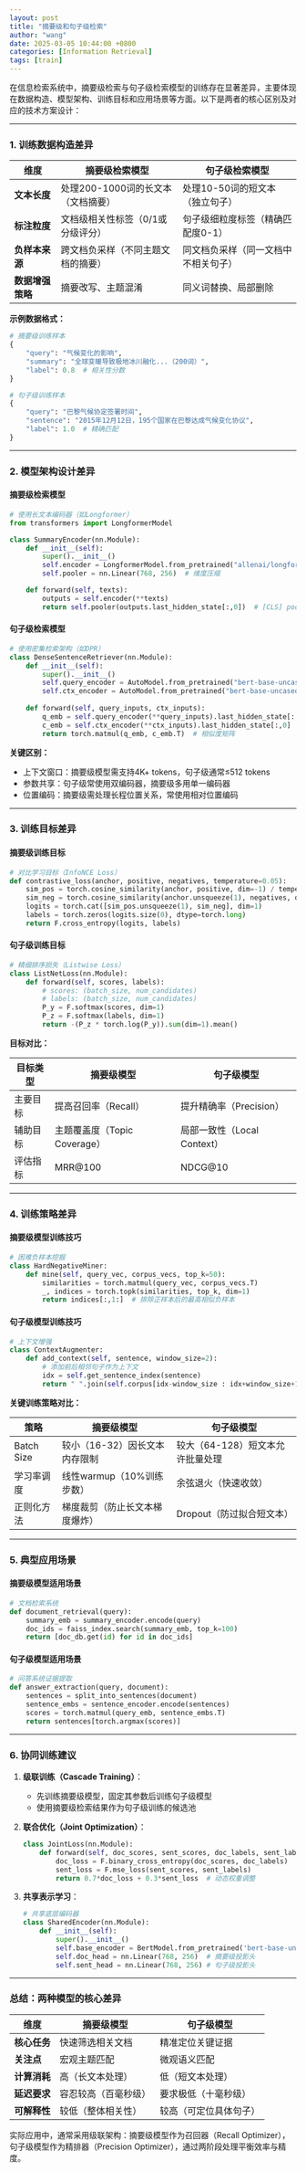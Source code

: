 ```yaml
---
layout: post
title: "摘要级和句子级检索"
author: "wang"
date: 2025-03-05 10:44:00 +0800
categories: [Information Retrieval]
tags: [train]
---
```


在信息检索系统中，摘要级检索与句子级检索模型的训练存在显著差异，主要体现在数据构造、模型架构、训练目标和应用场景等方面。以下是两者的核心区别及对应的技术方案设计：

---

### **1. 训练数据构造差异**

| 维度         | 摘要级检索模型               | 句子级检索模型            |
|------------|-----------------------|--------------------|
| **文本长度**   | 处理200-1000词的长文本（文档摘要） | 处理10-50词的短文本（独立句子） |
| **标注粒度**   | 文档级相关性标签（0/1或分级评分）    | 句子级细粒度标签（精确匹配度0-1） |
| **负样本来源**  | 跨文档负采样（不同主题文档的摘要）     | 同文档负采样（同一文档中不相关句子） |
| **数据增强策略** | 摘要改写、主题混淆             | 同义词替换、局部删除         |

**示例数据格式：**
```python
# 摘要级训练样本
{
    "query": "气候变化的影响",
    "summary": "全球变暖导致极地冰川融化...（200词）",
    "label": 0.8  # 相关性分数
}

# 句子级训练样本
{
    "query": "巴黎气候协定签署时间",
    "sentence": "2015年12月12日，195个国家在巴黎达成气候变化协议",
    "label": 1.0  # 精确匹配
}
```

---

### **2. 模型架构设计差异**
#### **摘要级检索模型**
```python
# 使用长文本编码器（如Longformer）
from transformers import LongformerModel

class SummaryEncoder(nn.Module):
    def __init__(self):
        super().__init__()
        self.encoder = LongformerModel.from_pretrained("allenai/longformer-base-4096")
        self.pooler = nn.Linear(768, 256)  # 维度压缩

    def forward(self, texts):
        outputs = self.encoder(**texts)
        return self.pooler(outputs.last_hidden_state[:,0])  # [CLS] pooling
```

#### **句子级检索模型**
```python
# 使用密集检索架构（如DPR）
class DenseSentenceRetriever(nn.Module):
    def __init__(self):
        super().__init__()
        self.query_encoder = AutoModel.from_pretrained("bert-base-uncased")
        self.ctx_encoder = AutoModel.from_pretrained("bert-base-uncased")
    
    def forward(self, query_inputs, ctx_inputs):
        q_emb = self.query_encoder(**query_inputs).last_hidden_state[:,0]
        c_emb = self.ctx_encoder(**ctx_inputs).last_hidden_state[:,0]
        return torch.matmul(q_emb, c_emb.T)  # 相似度矩阵
```

**关键区别：**
- 上下文窗口：摘要级模型需支持4K+ tokens，句子级通常≤512 tokens
- 参数共享：句子级常使用双编码器，摘要级多用单一编码器
- 位置编码：摘要级需处理长程位置关系，常使用相对位置编码

---

### **3. 训练目标差异**
#### **摘要级训练目标**
```python
# 对比学习目标（InfoNCE Loss）
def contrastive_loss(anchor, positive, negatives, temperature=0.05):
    sim_pos = torch.cosine_similarity(anchor, positive, dim=-1) / temperature
    sim_neg = torch.cosine_similarity(anchor.unsqueeze(1), negatives, dim=-1) / temperature
    logits = torch.cat([sim_pos.unsqueeze(1), sim_neg], dim=1)
    labels = torch.zeros(logits.size(0), dtype=torch.long)
    return F.cross_entropy(logits, labels)
```

#### **句子级训练目标**
```python
# 精细排序损失（Listwise Loss）
class ListNetLoss(nn.Module):
    def forward(self, scores, labels):
        # scores: (batch_size, num_candidates)
        # labels: (batch_size, num_candidates)
        P_y = F.softmax(scores, dim=1)
        P_z = F.softmax(labels, dim=1)
        return -(P_z * torch.log(P_y)).sum(dim=1).mean()
```

**目标对比：**

| 目标类型 | 摘要级模型                 | 句子级模型                |
|------|-----------------------|----------------------|
| 主要目标 | 提高召回率（Recall）         | 提升精确率（Precision）     |
| 辅助目标 | 主题覆盖度（Topic Coverage） | 局部一致性（Local Context） |
| 评估指标 | MRR@100               | NDCG@10              |

---

### **4. 训练策略差异**
#### **摘要级模型训练技巧**
```python
# 困难负样本挖掘
class HardNegativeMiner:
    def mine(self, query_vec, corpus_vecs, top_k=50):
        similarities = torch.matmul(query_vec, corpus_vecs.T)
        _, indices = torch.topk(similarities, top_k, dim=1)
        return indices[:,1:]  # 排除正样本后的最高相似负样本
```

#### **句子级模型训练技巧**
```python
# 上下文增强
class ContextAugmenter:
    def add_context(self, sentence, window_size=2):
        # 添加前后相邻句子作为上下文
        idx = self.get_sentence_index(sentence)
        return " ".join(self.corpus[idx-window_size : idx+window_size+1])
```

**关键训练策略对比：**

| 策略         | 摘要级模型              | 句子级模型                |
|------------|--------------------|----------------------|
| Batch Size | 较小（16\-32）因长文本内存限制 | 较大（64\-128）短文本允许批量处理 |
| 学习率调度      | 线性warmup（10\%训练步数） | 余弦退火（快速收敛）           |
| 正则化方法      | 梯度裁剪（防止长文本梯度爆炸）    | Dropout（防过拟合短文本）     |

---

### **5. 典型应用场景**
#### **摘要级模型适用场景**
```python
# 文档检索系统
def document_retrieval(query):
    summary_emb = summary_encoder.encode(query)
    doc_ids = faiss_index.search(summary_emb, top_k=100)
    return [doc_db.get(id) for id in doc_ids]
```

#### **句子级模型适用场景**
```python
# 问答系统证据提取
def answer_extraction(query, document):
    sentences = split_into_sentences(document)
    sentence_embs = sentence_encoder.encode(sentences)
    scores = torch.matmul(query_emb, sentence_embs.T)
    return sentences[torch.argmax(scores)]
```

---

### **6. 协同训练建议**
1. **级联训练（Cascade Training）**：
   - 先训练摘要级模型，固定其参数后训练句子级模型
   - 使用摘要级检索结果作为句子级训练的候选池

2. **联合优化（Joint Optimization）**：
   
   ```python
   class JointLoss(nn.Module):
       def forward(self, doc_scores, sent_scores, doc_labels, sent_labels):
           doc_loss = F.binary_cross_entropy(doc_scores, doc_labels)
           sent_loss = F.mse_loss(sent_scores, sent_labels)
           return 0.7*doc_loss + 0.3*sent_loss  # 动态权重调整
   ```
   
3. **共享表示学习**：
   ```python
   # 共享底层编码器
   class SharedEncoder(nn.Module):
       def __init__(self):
           super().__init__()
           self.base_encoder = BertModel.from_pretrained('bert-base-uncased')
           self.doc_head = nn.Linear(768, 256)  # 摘要级投影头
           self.sent_head = nn.Linear(768, 256) # 句子级投影头
   ```

---

### **总结：两种模型的核心差异**

| 维度       | 摘要级模型      | 句子级模型       |
|----------|------------|-------------|
| **核心任务** | 快速筛选相关文档   | 精准定位关键证据    |
| **关注点**  | 宏观主题匹配     | 微观语义匹配      |
| **计算消耗** | 高（长文本处理）   | 低（短文本处理）    |
| **延迟要求** | 容忍较高（百毫秒级） | 要求极低（十毫秒级）  |
| **可解释性** | 较低（整体相关性）  | 较高（可定位具体句子） |

实际应用中，通常采用级联架构：摘要级模型作为召回器（Recall Optimizer），句子级模型作为精排器（Precision Optimizer），通过两阶段处理平衡效率与精度。
